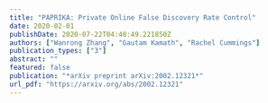 ```yaml
---
title: "PAPRIKA: Private Online False Discovery Rate Control"
date: 2020-02-01
publishDate: 2020-07-22T04:40:49.221850Z
authors: ["Wanrong Zhang", "Gautam Kamath", "Rachel Cummings"]
publication_types: ["3"]
abstract: ""
featured: false
publication: "*arXiv preprint arXiv:2002.12321*"
url_pdf: "https://arxiv.org/abs/2002.12321"
---
```


